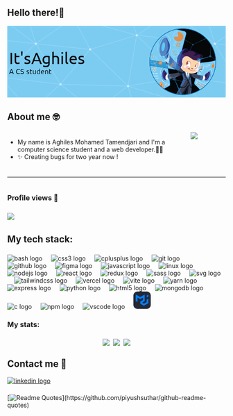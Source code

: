 <h2 align="left">Hello there!👋</h2>

![Header](./assets/github-header-image.png)

###

<h2 align="left">About me 🤓</h2>

###

<div style="display:flex;gap:2rem;width:100%">
  <ul>
    <li align="left">
    My name is Aghiles Mohamed Tamendjari and I'm a computer science student and a web developer.👨‍💻
    </li>
    <li align="left">
    ✨ Creating bugs for two year now
    !</li>
  </ul>
  <img width="150" src="./assets/NUX_Octodex.gif"  />
</div>

###
<hr/>

<div style="display:flex;align-items:start;gap:.5rem;flex-direction:column">
  <h3>Profile views 👀</h3>
  <div >
    <img src="https://profile-counter.glitch.me/AghilesTMA/count.svg?"  />
  </div>
</div>

###

<h2 align="left">My tech stack:</h2>

###

<div align="left">
  <img src="https://skillicons.dev/icons?i=bash" height="40" alt="bash logo"  />
  <img width="12" />
  <img src="https://skillicons.dev/icons?i=css" height="40" alt="css3 logo"  />
  <img width="12" />
  <img src="https://skillicons.dev/icons?i=cpp" height="40" alt="cplusplus logo"  />
  <img width="12" />
  <img src="https://skillicons.dev/icons?i=git" height="40" alt="git logo"  />
  <img width="12" />
  <img src="https://skillicons.dev/icons?i=github" height="40" alt="github logo"  />
  <img width="12" />
  <img src="https://skillicons.dev/icons?i=figma" height="40" alt="figma logo"  />
  <img width="12" />
  <img src="https://skillicons.dev/icons?i=js" height="40" alt="javascript logo"  />
  <img width="12" />
  <img src="https://skillicons.dev/icons?i=linux" height="40" alt="linux logo"  />
  <img width="12" />
  <img src="https://skillicons.dev/icons?i=nodejs" height="40" alt="nodejs logo"  />
  <img width="12" />
  <img src="https://cdn.simpleicons.org/react/61DAFB" height="40" alt="react logo"  />
  <img width="12" />
  <img src="https://cdn.simpleicons.org/redux/764ABC" height="40" alt="redux logo"  />
  <img width="12" />
  <img src="https://skillicons.dev/icons?i=sass" height="40" alt="sass logo"  />
  <img width="12" />
  <img src="https://skillicons.dev/icons?i=svg" height="40" alt="svg logo"  />
  <img width="12" />
  <img src="https://skillicons.dev/icons?i=tailwind" height="40" alt="tailwindcss logo"  />
  <img width="12" />
  <img src="https://skillicons.dev/icons?i=vercel" height="40" alt="vercel logo"  />
  <img width="12" />
  <img src="https://skillicons.dev/icons?i=vite" height="40" alt="vite logo"  />
  <img width="12" />
  <img src="https://cdn.simpleicons.org/yarn/2C8EBB" height="40" alt="yarn logo"  />
  <img width="12" />
  <img src="https://skillicons.dev/icons?i=express" height="40" alt="express logo"  />
  <img width="12" />
  <img src="https://skillicons.dev/icons?i=py" height="40" alt="python logo"  />
  <img width="12" />
  <img src="https://skillicons.dev/icons?i=html" height="40" alt="html5 logo"  />
  <img width="12" />
  <img src="https://skillicons.dev/icons?i=mongodb" height="40" alt="mongodb logo"  />
  <img width="12" />
  <img src="https://skillicons.dev/icons?i=c" height="40" alt="c logo"  />
  <img width="12" />
  <img src="https://cdn.simpleicons.org/npm/CB3837" height="40" alt="npm logo"  />
  <img width="12" />
  <img src="https://skillicons.dev/icons?i=vscode" height="40" alt="vscode logo"  />
  <img width="12" />
  <img src="https://raw.githubusercontent.com/tandpfun/skill-icons/59059d9d1a2c092696dc66e00931cc1181a4ce1f/icons/MaterialUI-Dark.svg" height="40" alt="MaterialUi"  />
</div>

###

<h3 align="left">My stats:</h3>

###

<div style="display:flex;gap:.5rem;flex-wrap:wrap;justify-content:center">
  <img style="max-width:250px" src="https://github-readme-stats.vercel.app/api?username=AghilesTMA&theme=blueberry&show_icons=true&hide_border=true&count_private=true"  />
  <img style="max-width:250px" src="https://github-readme-stats.vercel.app/api/top-langs/?username=AghilesTMA&theme=blueberry&show_icons=true&hide_border=true&layout=compact" />
  <img style="max-width:250px" src="https://github-readme-streak-stats.herokuapp.com/?user=AghilesTMA&theme=blueberry&hide_border=true"/>
</div>

###


<h2 align="left">Contact me 💬</h2>


<div align="left">
  <a href="https://www.linkedin.com/in/aghiles-tamendjari-950077250/" target="_blank">
    <img src="https://raw.githubusercontent.com/maurodesouza/profile-readme-generator/master/src/assets/icons/social/linkedin/default.svg" width="52" height="40" alt="linkedin logo"  />
  </a>
</div>

###

[![Readme Quotes](https://quotes-github-readme.vercel.app/api?type=horizontal&theme=dark&border=true&quote=To+deal+with+an+unfree+world,+is+to+be+absoluteley+free+that+your+very+existence+is+a+rebillion.)](https://github.com/piyushsuthar/github-readme-quotes)